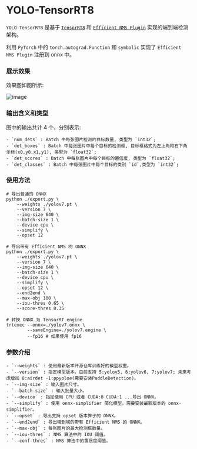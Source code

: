 # YOLO-TensorRT8

```YOLO-TensorRT8```  是基于 [```TensorRT8```](https://developer.nvidia.com/nvidia-tensorrt-8x-download)  和  [```Efficient NMS Plugin```](https://github.com/NVIDIA/TensorRT/tree/main/plugin/efficientNMSPlugin)  实现的端到端检测架构。

利用  ```PyTorch```  中的 `torch.autograd.Function` 和 `symbolic` 实现了 `Efficient NMS Plugin` 注册到 onnx 中。

### 展示效果

效果图如图所示:

![image](https://user-images.githubusercontent.com/92794867/179765688-2d6fd843-4440-4591-b04f-e804eff2ee7f.png)

### 输出含义和类型

图中的输出共计 4 个，分别表示:

```
- `num_dets` : Batch 中每张图片检测的目标数量, 类型为 `int32`;
- `det_boxes` : Batch 中每张图片中每个目标的检测框, 目标框格式为左上角和右下角坐标(x0,y0,x1,y1), 类型为 `float32`;
- `det_scores` : Batch 中每张图片中每个目标的置信度, 类型为 `float32`;
- `det_classes` : Batch 中每张图片中每个目标的类别 `id`,类型为 `int32`;
```

### 使用方法

``` shell
# 导出普通的 ONNX
python ./export.py \
    --weights ./yolov7.pt \
    --version 7 \
    --img-size 640 \
    --batch-size 1 \
    --device cpu \
    --simplify \
    --opset 12

# 导出带有 Efficient NMS 的 ONNX
python ./export.py \
    --weights ./yolov7.pt \
    --version 7 \
    --img-size 640 \
    --batch-size 1 \
    --device cpu \
    --simplify \
    --opset 12 \
    --end2end \
    --max-obj 100 \
    --iou-thres 0.65 \
    --score-thres 0.35

# 转换 ONNX 为 TensorRT engine
trtexec --onnx=./yolov7.onnx \
		--saveEngine=./yolov7.engine \
		--fp16 # 如果使用 fp16
```

### 参数介绍

```
- `--weights` : 使用最新版本开源仓库训练好的模型权重。
- `--version` : 指定模型版本。目前支持 5:yolov5, 6:yolov6, 7:yolov7; 未来考虑增加 8:airdet -1:ppyoloe(需要安装PaddleDetection)。
- `--img-size` : 输入图片尺寸。
- `--batch-size` : 输入批量大小。
- `--device` : 指定使用 CPU 或者 CUDA:0 CUDA:1 ...导出 ONNX。
- `--simplify` : 使用 onnx-simplifier 简化模型。需要安装最新版本的 onnx-simplifier。
- `--opset` : 导出支持 opset 版本算子的 ONNX。
- `--end2end` : 导出端到端的带有 Efficient NMS 的 ONNX。
- `--max-obj` : 每张图片的最大检测框数量。
- `--iou-thres` : NMS 算法中的 IOU 阈值。
- `--conf-thres` : NMS 算法中的置信度阈值。
```
